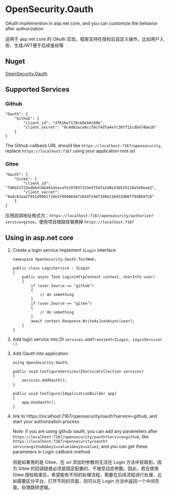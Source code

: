# OpenSecurity.Oauth
OAuth implemention in asp.net core, and you can customize the behavior after authorization

适用于 asp.net core 的 OAuth 实现，框架支持在授权后自定义操作，比如用户入库、生成JWT便于后续鉴权等

## Nuget

[OpenSecurity.Oauth](https://www.nuget.org/packages/OpenSecurity.Oauth)

## Supported Services

### Github

```
"Oauth": {
    "Github": {
        "client_id": "df616e7178cb8e9dc69b",
        "client_secret": "0c4d02ace8ccf8cf4d7a4e7c30ff15cdb474be10"
    }
}
```
The Github callback URL should like `https://localhost:7167/opensecurity`, replace `https://localhost:7167` using your application root url

### Gitee

```
"Oauth": {
    "Gitee": {
        "client_id": "7d6b21f22edb6dcb6493a5acafe197037153e5f54fa2d8e33b5f6128a540eae2",
        "client_secret": "9a4c83aa2f951d9901710e1f494069af2644f24df199e218453d007f9d8b972b"
    }
}
```
应用回调地址格式为：`https://localhost:7167/opensecurity/authorize?service=gitee`，使用项目根路径替换掉 `https://localhost:7167`

## Using in asp.net core

1. Create a login service implement `ILogin` interface
    ```
    namespace OpenSecurity.Oauth.TestWeb;

    public class LoginService : ILogin
    {
        public async Task Login(HttpContext context, UserInfo user)
        {
            if (user.Source == "github")
            {
                // do something
            }
            if (user.Source == "gitee")
            {
                // do something
            }
            await context.Response.WriteAsJsonAsync(user);
        }
    }
    ```
2. Add login service into DI `services.AddTransient<ILogin, LoginService>()`
3. Add Oauth into application
    ```
    using OpenSecurity.Oauth;

    public void ConfigureServices(IServiceCollection services)
    {
        services.AddOauth();
    }

    public void Configure(IApplicationBuilder app)
    {
        app.UseOauth();
    }
    ```
4. link to https://localhost:7167/opensecurity/oauth?service=github, and start your authorization process

    Note: if you are using github oauth, you can add any parameters after `https://localhost:7167/opensecurity/oauth?service=github`, like `https://localhost:7167/opensecurity/oauth?service=github&key1=value1&key2=value2`, and you can get these parameters in Login callback method.
    
    但是如果用的是 Gitee，在 url 添加的参数将无法在 Login 方法中获取到，因为 Gitee 的回调链接必须是固定配置的，不接受动态参数。因此，若在使用 Gitee 授权结束后，希望能有不同的处理流程，需要在后续流程进行处理，比如需要区分平台，打开不同的页面，则可以在 Login 方法中返回一个中间页面，处理跳转逻辑。